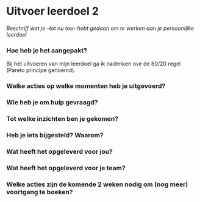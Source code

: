 # Uitvoer leerdoel 2

_Beschrijf wat je -tot nu toe- hebt gedaan om te werken aan je persoonlijke leerdoel_

### Hoe heb je het aangepakt?
Bij het uitvoeren van mijn leerdoel ga ik nadenken ove de 80/20 regel (Pareto principe genoemd). 


### Welke acties op welke momenten heb je uitgevoerd? 



### Wie heb je om hulp gevraagd?



### Tot welke inzichten ben je gekomen?



### Heb je iets bijgesteld? Waarom?



### Wat heeft het opgeleverd voor jou?



### Wat heeft het opgeleverd voor je team?



### Welke acties zijn de komende 2 weken nodig om (nog meer) voortgang te boeken?


